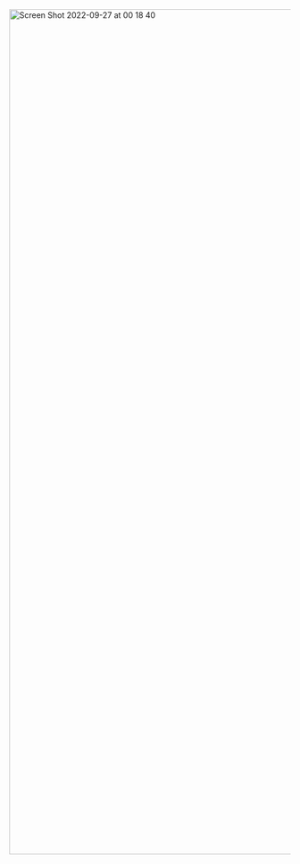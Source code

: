 <img width="1512" alt="Screen Shot 2022-09-27 at 00 18 40" src="https://user-images.githubusercontent.com/114381153/192459607-31149c72-18f5-46a3-b81f-9590bac2099a.png">
